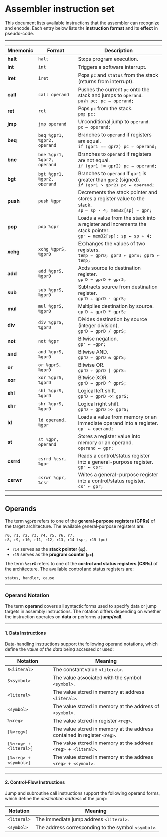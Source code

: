 # Assembler instruction set

This document lists available instructions that the assembler can recognize and encode.
Each entry below lists the **instruction format** and its **effect** in pseudo-code.

---

| Mnemonic  | Format                      | Description                                                                                                         |
|-----------|-----------------------------|-------------------------------------------------------------------------------------------------------------------- |
| **halt**  | `halt`                      | Stops program execution.                                                                                            |
| **int**   | `int`                       | Triggers a software interrupt.                                                                                      |
| **iret**  | `iret`                      | Pops `pc` and `status` from the stack (returns from interrupt).                                                     |
| **call**  | `call operand`              | Pushes the current `pc` onto the stack and jumps to `operand`. <br> `push pc; pc ← operand;`                        |
| **ret**   | `ret`                       | Pops `pc` from the stack. <br> `pop pc;`                                                                            |
| **jmp**   | `jmp operand`               | Unconditional jump to `operand`. <br> `pc ← operand;`                                                               |
| **beq**   | `beq %gpr1, %gpr2, operand` | Branches to `operand` if registers are equal. <br> `if (gpr1 == gpr2) pc ← operand;`                                |
| **bne**   | `bne %gpr1, %gpr2, operand` | Branches to `operand` if registers are not equal. <br> `if (gpr1 != gpr2) pc ← operand;`                            |
| **bgt**   | `bgt %gpr1, %gpr2, operand` | Branches to `operand` if `gpr1` is greater than `gpr2` (signed). <br> `if (gpr1 > gpr2) pc ← operand;`              |
| **push**  | `push %gpr`                 | Decrements the stack pointer and stores a register value to the stack. <br> `sp ← sp - 4; mem32[sp] ← gpr;`         |
| **pop**   | `pop %gpr`                  | Loads a value from the stack into a register and increments the stack pointer. <br> `gpr ← mem32[sp]; sp ← sp + 4;` |
| **xchg**  | `xchg %gprS, %gprD`         | Exchanges the values of two registers. <br> `temp ← gprD; gprD ← gprS; gprS ← temp;`                                |
| **add**   | `add %gprS, %gprD`          | Adds source to destination register. <br> `gprD ← gprD + gprS;`                                                     |
| **sub**   | `sub %gprS, %gprD`          | Subtracts source from destination register. <br> `gprD ← gprD - gprS;`                                              |
| **mul**   | `mul %gprS, %gprD`          | Multiplies destination by source. <br> `gprD ← gprD * gprS;`                                                        |
| **div**   | `div %gprS, %gprD`          | Divides destination by source (integer division). <br> `gprD ← gprD / gprS;`                                        |
| **not**   | `not %gpr`                  | Bitwise negation. <br> `gpr ← ~gpr;`                                                                                |
| **and**   | `and %gprS, %gprD`          | Bitwise AND. <br> `gprD ← gprD & gprS;`                                                                             |
| **or**    | `or %gprS, %gprD`           | Bitwise OR. <br> `gprD ← gprD \| gprS;`                                                                             |
| **xor**   | `xor %gprS, %gprD`          | Bitwise XOR. <br> `gprD ← gprD ^ gprS;`                                                                             |
| **shl**   | `shl %gprS, %gprD`          | Logical left shift. <br> `gprD ← gprD << gprS;`                                                                     |
| **shr**   | `shr %gprS, %gprD`          | Logical right shift. <br> `gprD ← gprD >> gprS;`                                                                    |
| **ld**    | `ld operand, %gpr`          | Loads a value from memory or an immediate operand into a register. <br> `gpr ← operand;`                            |
| **st**    | `st %gpr, operand`          | Stores a register value into memory or an operand. <br> `operand ← gpr;`                                            |
| **csrrd** | `csrrd %csr, %gpr`          | Reads a control/status register into a general-purpose register. <br> `gpr ← csr;`                                  |
| **csrwr** | `csrwr %gpr, %csr`          | Writes a general-purpose register into a control/status register. <br> `csr ← gpr;`                                 |

---

## Operands

The term **`%gprX`** refers to one of the **general-purpose registers (GPRs)** of the target architecture.
The available general-purpose registers are:

```
r0, r1, r2, r3, r4, r5, r6, r7,
r8, r9, r10, r11, r12, r13, r14 (sp), r15 (pc)
```

* `r14` serves as the **stack pointer (`sp`)**.
* `r15` serves as the **program counter (`pc`)**.

The term **`%csrX`** refers to one of the **control and status registers (CSRs)** of the architecture.
The available control and status registers are:

```
status, handler, cause
```

---

### Operand Notation

The term **operand** covers all syntactic forms used to specify data or jump targets in assembly instructions.
The notation differs depending on whether the instruction operates on **data** or performs a **jump/call**.

---

#### 1. Data Instructions

Data-handling instructions support the following operand notations, which define the *value of the data* being accessed or used:

| Notation               | Meaning                                                                  |
| ---------------------- | ------------------------------------------------------------------------ |
| `$<literal>`           | The constant value `<literal>`.                                          |
| `$<symbol>`            | The value associated with the symbol `<symbol>`.                         |
| `<literal>`            | The value stored in memory at address `<literal>`.                       |
| `<symbol>`             | The value stored in memory at the address of `<symbol>`.                 |
| `%<reg>`               | The value stored in register `<reg>`.                                    |
| `[%<reg>]`             | The value stored in memory at the address contained in register `<reg>`. |
| `[%<reg> + <literal>]` | The value stored in memory at the address `<reg> + <literal>`.           |
| `[%<reg> + <symbol>]`  | The value stored in memory at the address `<reg> + <symbol>`.            |

---

#### 2. Control-Flow Instructions

Jump and subroutine call instructions support the following operand forms, which define the *destination address* of the jump:

| Notation    | Meaning                                             |
| ----------- | --------------------------------------------------- |
| `<literal>` | The immediate jump address `<literal>`.             |
| `<symbol>`  | The address corresponding to the symbol `<symbol>`. |


